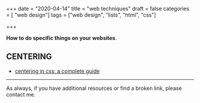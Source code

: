 +++
date = "2020-04-14"
title = "web techniques"
draft = false
categories = [ "web design"]
tags = ["web design", "lists", "html", "css"]

+++

**How to do specific things on your websites**.

<!--more-->

## CENTERING

- [centering in css: a complete guide](https://css-tricks.com/centering-css-complete-guide/ "opens in new tab")

---

As always, if you have additional resources or find a broken link, please contact me.